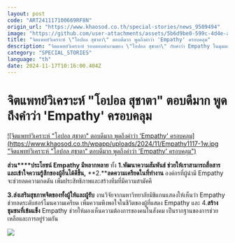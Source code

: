 ```yaml
---
layout: post
code: "ART241117100669RF8N"
origin_url: "https://www.khaosod.co.th/special-stories/news_9509494"
image: "https://github.com/user-attachments/assets/5b6d9be0-599c-4d4e-a097-928bc02c057f"
title: "จิตแพทย์วิเคราะห์ \"โอปอล สุชาตา\" ตอบดีมาก พูดถึงคำว่า 'Empathy' ครอบคลุม"
description: "จิตแพทย์วิเคราะห์ รอบตอบคำถามของ \"โอปอล สุชาตา\" กับคำว่า Empathy ในมุมมองทางจิตวิทยา เผยเป็นคำตอบที่ดีมาก สุดครอบคลุม"
category: "SPECIAL_STORIES"
language: "th"
date: 2024-11-17T10:16:00.404Z
---
```


# จิตแพทย์วิเคราะห์ "โอปอล สุชาตา" ตอบดีมาก พูดถึงคำว่า 'Empathy' ครอบคลุม

[![จิตแพทย์วิเคราะห์ "โอปอล สุชาตา" ตอบดีมาก พูดถึงคำว่า 'Empathy' ครอบคลุม](https://www.khaosod.co.th/wpapp/uploads/2024/11/Empathy1117-1w.jpg "จิตแพทย์วิเคราะห์ "โอปอล สุชาตา" ตอบดีมาก พูดถึงคำว่า 'Empathy' ครอบคลุม")](https://www.khaosod.co.th/wpapp/uploads/2024/11/Empathy1117-1w.jpg)

**ส่วน****ประโยชน์ Empathy มีหลากหลาย** ทั้ง **1.****พัฒนาความสัมพันธ์** ช่วยให้เราสามารถสื่อสารและเข้าใจความรู้สึกของผู้อื่นได้ดีขึ้น**,** **2.****ลดความเครียดในที่ทำงาน** องค์กรที่ผู้นำมี Empathy จะช่วยลดความกดดัน เพิ่มประสิทธิภาพและสร้างทีมที่มีความสามัคคี

**3.ส่งเสริมสุขภาพจิตของทั้งผู้ให้และผู้รับ** งานวิจัยจากมหาวิทยาลัยมิชิแกนแสดงให้เห็นว่า Empathy ช่วยลดระดับฮอร์โมนความเครียด เพิ่มความพึงพอใจในชีวิตของผู้ที่แสดง Empathy และ 4.**สร้างชุมชนที่เข้มแข็ง** Empathy ช่วยให้มองเห็นความต้องการของคนในสังคม เป็นรากฐานของการช่วยเหลือและการอยู่ร่วมกัน

[![](https://www.khaosod.co.th/wpapp/uploads/2024/11/Empathy1117-2.jpg)](https://www.khaosod.co.th/wpapp/uploads/2024/11/Empathy1117-2.jpg)
